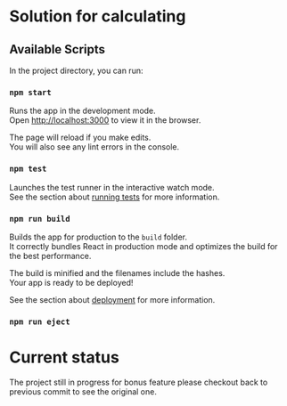 # Solution for calculating 


<!-- // Factorial !n
// n! = n × (n - 1) × (n - 2) × (n - 3) × ... × 1
// 2 players and 3 choices
// 3(player-1 choices (3)) 3(player-2 choice(3)) = 3x3=9


// Didn't read much of the thread, but here's an equation I made for Rock-Paper-Scissors:

// sqrt(3.0)*sin(theta)/(2+cos(theta))

// Theta the difference between combatants and is in radians. Rock = 0, Scissors = (2*pi)/3, Paper = (4*pi)/3. 1 = total victory, -1 total defeat. Intermediate combatants produce intermediate results.



// radians = degrees × (π / 180)

// or

// radians = degrees × π/180

// This formula can be used to convert any angle from degrees to radians.

// For example, to convert 360 degrees to radians, you would use:

// radians = 360 × (π / 180)
// = 360 × π/180
// = 2π

// So, 360 degrees is equal to 2π radians.

// 360 
// ∘
//  =2π rad


// A 5x5 matrix represents a game with 5 possible choices for each player. To calculate the total number of possible cases, we can multiply the number of choices for each player:

// 5 (Player 1's choices) × 5 (Player 2's choices) = 5 × 5 = 25

// So, there are 25 possible cases in a 5x5 matrix.

// Here is the 5x5 matrix:

// |  		| A | B | C |	 D |	E |
// | --- | --- | --- | --- | --- | --- |
// | A | A-A | A-B | A-C | A-D | A-E |
// | B | B-A | B-B | B-C | B-D | B-E |
// | C | C-A | C-B | C-C | C-D | C-E |
// | D | D-A | D-B | D-C | D-D | D-E |
// | E | E-A | E-B | E-C | E-D | E-E |

// Each cell in the matrix represents a possible case, and the rows and columns represent the choices of Player 1 and Player 2, respectively.

// Note that this calculation assumes that the game is symmetric, meaning that the choices are the same for both players. If the game is asymmetric, the number of possible cases may be different.


// SOLUTION:
// 2-D Array from π/3*rad 2π/3*rad π 4π/3*rad 5π/6*rad 2π*rad
// If Choice-1 === choice-2 => Draw
// If |choice-1 - choice-2|   == 60 => choice-1 win
// If |choice-2 - choice-1|   == 60 => choice-2 win
// If choice-1 - 2π/3*rad = choice-2 => chocie-1 win
// 2π 	* rad   = 360
// 2π/3 * rad 	= 120 deg
// π/3 	* rad  	= 60  deg
// 1 Radian = 180/π  = 57.296 Deg
 -->

## Available Scripts

In the project directory, you can run:

### `npm start`

Runs the app in the development mode.\
Open [http://localhost:3000](http://localhost:3000) to view it in the browser.

The page will reload if you make edits.\
You will also see any lint errors in the console.

### `npm test`

Launches the test runner in the interactive watch mode.\
See the section about [running tests](https://facebook.github.io/create-react-app/docs/running-tests) for more information.

### `npm run build`

Builds the app for production to the `build` folder.\
It correctly bundles React in production mode and optimizes the build for the best performance.

The build is minified and the filenames include the hashes.\
Your app is ready to be deployed!

See the section about [deployment](https://facebook.github.io/create-react-app/docs/deployment) for more information.

### `npm run eject`

# Current status

The project still in progress for bonus feature please checkout back to previous commit to see the original one.



